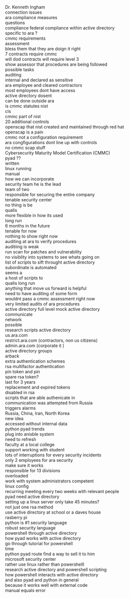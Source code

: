 Dr. Kenneth Ingham  
connection issues  
ara compliance measures   
questions   
compliance federal compliance within active directory   
specific to ara ?  
cmmc requirements   
assessment   
bless them that they are doign it right  
7 contracts require cmmc   
will dod contracts will require level 3   
show assessor that procedures are being followed   
possible tasks   
auditing   
internal and declared as sensitive    
ara employee and cleared contractors   
most employees dont have access   
active directory dosent   
can be done outside ara  
is cmmc statutes nist   
cis   
cmmc part of nist   
20 additional controls   
openscap that nist created and maintained through red hat   
openscap is a pain   
cmmc not a configuration requirement   
ara congfigurations dont line up with controls   
no cmmc scap stuff   
Cybersecurity Maturity Model Certification (CMMC)  
pyad ??   
written   
linux running   
manual   
how we can incorporate   
security team he is the lead   
team of two   
responsible for securing the entire company   
tenable security center   
no thing is be  
qualis  
more flexible in how its used   
long run   
6 months in the future   
tenable for now   
nothing to show right now   
auditing at ara to verify procedures   
auditiing is weak  
run scan for patches and vulnerability   
no visiblity into systems to see whats going on   
list of scripts to sift throught active directory  
subordinate is automated   
seems a   
a host of scripts to   
qualis long run   
anything that move us forward is helpful   
need to have auditing of some form   
wouldnt pass a cmmc assessment right now   
very limited audits of ara procedures   
active directory full level mock active directory   
communicate   
network   
possible   
research scripts active directory   
us.ara.com  
restrict.ara.com (contractors, non us citizens)  
admin.ara.com (corporate it )  
active directory groups   
arback   
extra authentication schemes   
rsa multifactor authentication   
pin token and pin   
spare rsa token?  
last for 3 years   
replacement and expired tokens  
disabled in rsa   
scripts that are able authenicate in   
communication was attempted from Russia   
triggers alarms   
Russia, China, Iran, North Korea  
new idea  
accessed without internal data  
python pyad trends   
plug into anisble system   
need to refresh   
faculty at a local college   
support working with student   
lots of interruptions for every security incidents   
only 2 employees for ara security   
make sure it works   
responsible for 13 divisions   
overloaded   
work with system administrators competent   
linux config   
recurring meeting every two weeks with relevant people   
pyad need active directory  
setting up a linux server only take 45 minutes?  
not just one rsa method   
use active directory at school or a daves house   
rasberry pi  
python is #1 security language   
robust security language   
powershell through active directory  
how pyad works with active directory   
go through tutorial for powershell   
time  
python pyad route find a way to sell it to him   
microsoft security center  
rather use linux rather than powershelll  
research active directory and powershell scripting   
how powershell interacts with active directory   
and also pyad and python in general   
because it works well with external code   
manual equals error   
